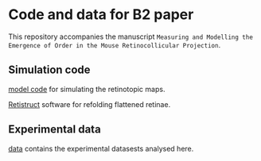 # Code and data for B2 paper

This repository accompanies the manuscript `Measuring and Modelling
the Emergence of Order in the Mouse Retinocollicular Projection`.

## Simulation code

[model code](https://github.com/Hjorthmedh/RetinalMap) for simulating
the retinotopic maps.

[Retistruct](http://davidcsterratt.github.io/retistruct/) software for
refolding flattened retinae.

## Experimental data


[data](data) contains the experimental datasests analysed here.


